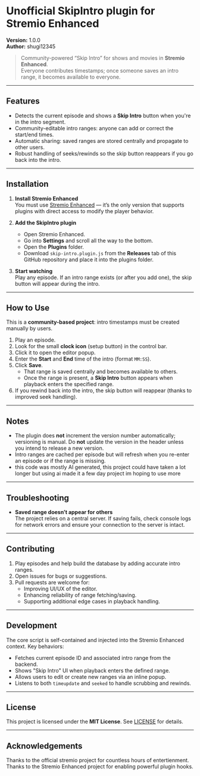 # Unofficial SkipIntro plugin for Stremio Enhanced

**Version:** 1.0.0  
**Author:** shugi12345  

> Community-powered “Skip Intro” for shows and movies in **Stremio Enhanced**.  
> Everyone contributes timestamps; once someone saves an intro range, it becomes available to everyone.

---

## Features

- Detects the current episode and shows a **Skip Intro** button when you're in the intro segment.
- Community-editable intro ranges: anyone can add or correct the start/end times.
- Automatic sharing: saved ranges are stored centrally and propagate to other users.
- Robust handling of seeks/rewinds so the skip button reappears if you go back into the intro.

---

## Installation

1. **Install Stremio Enhanced**  
   You must use [Stremio Enhanced](https://github.com/REVENGE977/stremio-enhanced) — it’s the only version that supports plugins with direct access to modify the player behavior.

2. **Add the SkipIntro plugin**  
   - Open Stremio Enhanced.
   - Go into **Settings** and scroll all the way to the bottom.
   - Open the **Plugins** folder.
   - Download `skip-intro.plugin.js` from the **Releases** tab of this GitHub repository and place it into the plugins folder.

3. **Start watching**  
   Play any episode. If an intro range exists (or after you add one), the skip button will appear during the intro.

---

## How to Use

This is a **community-based project**: intro timestamps must be created manually by users.

1. Play an episode.
2. Look for the small **clock icon** (setup button) in the control bar.
3. Click it to open the editor popup.
4. Enter the **Start** and **End** time of the intro (format `MM:SS`).
5. Click **Save**.  
   - That range is saved centrally and becomes available to others.
   - Once the range is present, a **Skip Intro** button appears when playback enters the specified range.
6. If you rewind back into the intro, the skip button will reappear (thanks to improved seek handling).

---

## Notes

- The plugin does **not** increment the version number automatically; versioning is manual. Do **not** update the version in the header unless you intend to release a new version.
- Intro ranges are cached per episode but will refresh when you re-enter an episode or if the range is missing.
- this code was mostly AI generated, this project could have taken a lot longer but using ai made it a few day project im hoping to use more 

---

## Troubleshooting

- **Saved range doesn’t appear for others**  
  The project relies on a central server. If saving fails, check console logs for network errors and ensure your connection to the server is intact.

---

## Contributing

1. Play episodes and help build the database by adding accurate intro ranges.
2. Open issues for bugs or suggestions.
3. Pull requests are welcome for:
   - Improving UI/UX of the editor.
   - Enhancing reliability of range fetching/saving.
   - Supporting additional edge cases in playback handling.

---

## Development

The core script is self-contained and injected into the Stremio Enhanced context. Key behaviors:
- Fetches current episode ID and associated intro range from the backend.
- Shows "Skip Intro" UI when playback enters the defined range.
- Allows users to edit or create new ranges via an inline popup.
- Listens to both `timeupdate` and `seeked` to handle scrubbing and rewinds.

---

## License

This project is licensed under the **MIT License**. See [LICENSE](./LICENSE) for details.

---

## Acknowledgements

Thanks to the official stremio project for countless hours of entertienment.
Thanks to the Stremio Enhanced project for enabling powerful plugin hooks.

